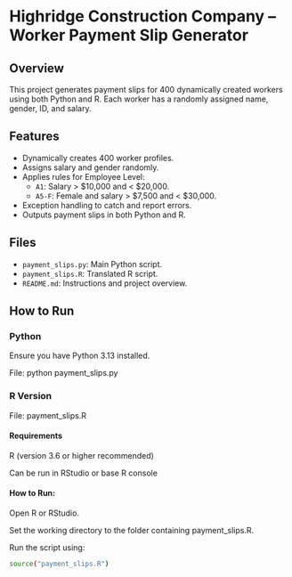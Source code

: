 # Highridge Construction Company – Worker Payment Slip Generator

## Overview

This project generates payment slips for 400 dynamically created workers using both Python and R. Each worker has a randomly assigned name, gender, ID, and salary.

## Features

- Dynamically creates 400 worker profiles.
- Assigns salary and gender randomly.
- Applies rules for Employee Level:
  - `A1`: Salary > $10,000 and < $20,000.
  - `A5-F`: Female and salary > $7,500 and < $30,000.
- Exception handling to catch and report errors.
- Outputs payment slips in both Python and R.

## Files

- `payment_slips.py`: Main Python script.
- `payment_slips.R`: Translated R script.
- `README.md`: Instructions and project overview.

## How to Run

### Python
Ensure you have Python 3.13 installed.

File: python payment_slips.py


### R Version
File: payment_slips.R

#### Requirements
R (version 3.6 or higher recommended)

Can be run in RStudio or base R console

#### How to Run:

Open R or RStudio.

Set the working directory to the folder containing payment_slips.R.

Run the script using:

```bash
source("payment_slips.R")
